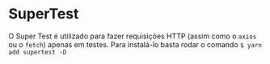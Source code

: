 # SuperTest

O Super Test é utilizado para fazer requisições HTTP (assim como o `axios` ou o `fetch`) apenas em testes. Para instalá-lo basta rodar o comando `$ yarn add supertest -D`
